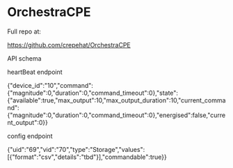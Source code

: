 # OrchestraCPE

Full repo at:

https://github.com/crepehat/OrchestraCPE

API schema

heartBeat endpoint

{"device_id":"10","command":{"magnitude":0,"duration":0,"command_timeout":0},"state":{"available":true,"max_output":10,"max_output_duration":10,"current_command":{"magnitude":0,"duration":0,"command_timeout":0},"energised":false,"current_output":0}}

config endpoint

{"uid":"69","vid":"70","type":"Storage","values":[{"format":"csv","details":"tbd"}],"commandable":true}}